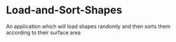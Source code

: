 # Load-and-Sort-Shapes
An application which will load shapes randomly and then sorts them according to their surface area
